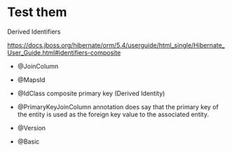 # Test them

Derived Identifiers

https://docs.jboss.org/hibernate/orm/5.4/userguide/html_single/Hibernate_User_Guide.html#identifiers-composite

- @JoinColumn
- @MapsId
- @IdClass composite primary key (Derived Identity)
- @PrimaryKeyJoinColumn annotation does say that the primary key of the entity is used as the foreign key value to the associated entity.





- @Version
- @Basic